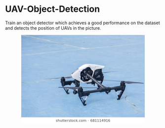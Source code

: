 # UAV-Object-Detection

Train an object detector which achieves a good performance on the dataset and detects the position of UAVs in the picture.

<p align="center">
  <img src="https://github.com/ClaireDel/UAV-Object-Detection/blob/main/18th-july-2017-kuantanpahangmalaysia-dji-260nw-681114916.jpg" width=400 height=auto>
</p>
